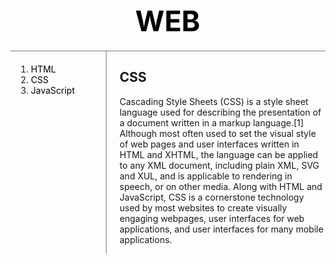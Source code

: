 
<!doctype html>
<html>
<head>
  <title>WEB - CSS</title>
  <meta charset="utf-8">
  <style>
      body{
        margin:0;
      }
      a {
        color:black;
        text-decoration: none;
      }
      h1 {
        font-size:45px;
        text-align: center;
        border-bottom:1px solid gray;
        margin:0;
        padding:20px;
      }
      ol{
        border-right:1px solid gray;
        width:100px;
        margin:0;
        padding:20px;
      }
      #grid{
        display: grid;
        grid-template-columns: 150px 1fr;
      }
      #grid ol{
        padding-left:33px;
      }
      #grid #article{
        padding-left:25px;
      }
      @media(max-width:800px){
        #grid{
        display: block;
        }
        ol{
        border-right: none;
        }
        h1 {
        border-bottom: none;
        }
  </style>
  <script>
    var coworkers = {
  
  "programmer" : "egoing",
  "designer" : "leezha"
  
};

document.write("programmer :"+ coworkers.programmer+"<br>");
document.write("designer :"+ coworkers.designer+"<br>");
coworkers.bookkeeper = "dura";
document.write("bookkeeper :"+ coworkers.bookkeeper+"<br>");
coworkers["data scientist"] = "taeho";
document.write("data scientistr :"+ coworkers["data scientist"]+"<br>"+"<br>");


for(var key in coworkers ){
    document.write(key+':'+coworkers[key]+"<br>")
  
}


coworkers.showALL = function(){
  for(var key in this ){
    document.write(key+':'+this[key]+"<br>")
  
}
  
}

coworkers.showALL();
  
  </script>
</head>
<body>
  <h1><a href="index.html">WEB</a></h1>
  <div id="grid">
    <ol>
      <li><a href="1.html">HTML</a></li>
      <li><a href="2.html">CSS</a></li>
      <li><a href="3.html">JavaScript</a></li>
    </ol>
    <div id="article">
        <h2>CSS</h2>
        <p>
          Cascading Style Sheets (CSS) is a style sheet language used for describing the presentation of a document written in a markup language.[1] Although most often used to set the visual style of web pages and user interfaces written in HTML and XHTML, the language can be applied to any XML document, including plain XML, SVG and XUL, and is applicable to rendering in speech, or on other media. Along with HTML and JavaScript, CSS is a cornerstone technology used by most websites to create visually engaging webpages, user interfaces for web applications, and user interfaces for many mobile applications.
        </p>
      </div>
   </div>
</body>
</html>
